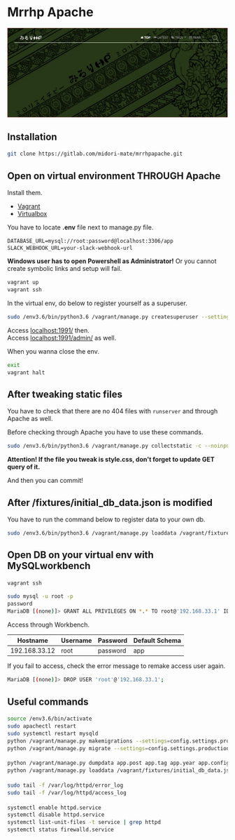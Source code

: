 Mrrhp Apache
===

![](media/media.jpg)

## Installation

```bash
git clone https://gitlab.com/midori-mate/mrrhpapache.git
```


## Open on virtual environment THROUGH Apache

Install them.

- [Vagrant](https://www.vagrantup.com/)
- [Virtualbox](https://www.virtualbox.org/)

You have to locate **.env** file next to manage.py file.

```plaintext
DATABASE_URL=mysql://root:password@localhost:3306/app
SLACK_WEBHOOK_URL=your-slack-webhook-url
```

**Windows user has to open Powershell as Administrator!** Or you cannot create symbolic links and setup will fail.

```bash
vagrant up
vagrant ssh
```

In the virtual env, do below to register yourself as a superuser.

```bash
sudo /env3.6/bin/python3.6 /vagrant/manage.py createsuperuser --settings=config.settings.production
```

Access [localhost:1991/](http://localhost:1991/) then.  
Access [localhost:1991/admin/](http://localhost:1991/admin/) as well.

When you wanna close the env.

```bash
exit
vagrant halt
```


## After tweaking static files

You have to check that there are no 404 files with `runserver` and through Apache as well.

Before checking through Apache you have to use these commands.

```bash
sudo /env3.6/bin/python3.6 /vagrant/manage.py collectstatic -c --noinput  --settings=config.settings.production
```

**Attention! If the file you tweak is style.css, don't forget to update GET query of it.**

And then you can commit!


## After /fixtures/initial_db_data.json is modified

You have to run the command below to register data to your own db.

```bash
sudo /env3.6/bin/python3.6 /vagrant/manage.py loaddata /vagrant/fixtures/initial_db_data.json --settings=config.settings.production
```


## Open DB on your virtual env with MySQLworkbench

```bash
vagrant ssh
```

```bash
sudo mysql -u root -p
password
MariaDB [(none)]> GRANT ALL PRIVILEGES ON *.* TO root@'192.168.33.1' IDENTIFIED BY 'password';
```

Access through Workbench.

| Hostname      | Username | Password | Default Schema |
| ------------- | -------- | -------- | -------------- |
| 192.168.33.12 | root     | password | app            |

If you fail to access, check the error message to remake access user again.

```bash
MariaDB [(none)]> DROP USER 'root'@'192.168.33.1';
```

## Useful commands

```bash
source /env3.6/bin/activate
sudo apachectl restart
sudo systemctl restart mysqld
python /vagrant/manage.py makemigrations --settings=config.settings.production
python /vagrant/manage.py migrate --settings=config.settings.production

python /vagrant/manage.py dumpdata app.post app.tag app.year app.config -o /vagrant/fixtures/initial_db_data.json --indent 2 --settings=config.settings.production
python /vagrant/manage.py loaddata /vagrant/fixtures/initial_db_data.json --settings=config.settings.production

sudo tail -f /var/log/httpd/error_log
sudo tail -f /var/log/httpd/access_log

systemctl enable httpd.service
systemctl disable httpd.service
systemctl list-unit-files -t service | grep httpd
systemctl status firewalld.service
```
